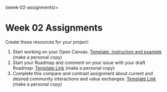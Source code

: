 (week-02-assignments)=
# Week 02 Assignments


Create these resources for your project:

1. Start working on your Open Canvas: [Template, instruction and example](https://zenodo.org/records/14268572/files/%5BMAKE%20A%20COPY%5D%20%5BOLS-9%5D%20Week%2002%20-%20Open%20Canvas%20-%20Template.pptx?download=1%20) (make a personal copy)  
2. Start your Roadmap and comment on your issue with your draft Roadmap: [Template Link](https://mozilla.github.io/open-leadership-training-series/articles/opening-your-project/start-your-project-roadmap/) (make a personal copy)  
3. Complete this compare and contrast assignment about current and desired community interactions and value exchanges: [Template Link](https://zenodo.org/records/14268572/files/%5BMAKE%20A%20COPY%5D%20Week%2002%20-%20Compare%26Contrast.docx?download=1%20) (make a personal copy)
